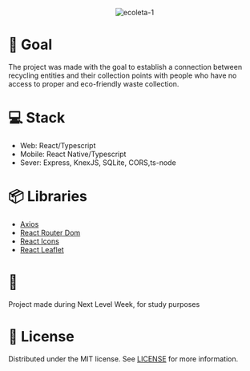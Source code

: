 <p align="center"><img src="https://i.ibb.co/Hxvm17X/ecoleta-1.png" alt="ecoleta-1" border="0"></p>

# :dart: Goal

The project was made with the goal to establish a connection between recycling entities
and their collection points with people who have no access to proper and eco-friendly 
waste collection.





# :computer: Stack

- Web: React/Typescript
- Mobile: React Native/Typescript 
- Sever: Express, KnexJS, SQLite, CORS,ts-node





# 📦  Libraries
 - [Axios](https://github.com/axios/axios)
 - [React Router Dom](https://reacttraining.com/react-router/web)
 - [React Icons](https://react-icons.github.io/react-icons/)
 - [React Leaflet](https://react-leaflet.js.org/)









# :school:   

Project made during Next Level Week, for study purposes







# :page_with_curl: License

 Distributed under the MIT license. See [LICENSE](https://github.com/x0n4d0/ecoleta/blob/master/LICENSE) for more information.
